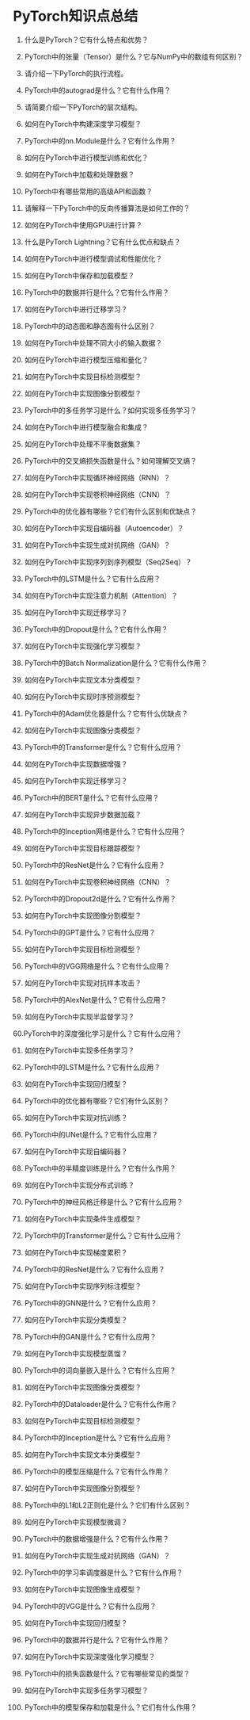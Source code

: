 # PyTorch知识点总结

1. 什么是PyTorch？它有什么特点和优势？

2. PyTorch中的张量（Tensor）是什么？它与NumPy中的数组有何区别？

3. 请介绍一下PyTorch的执行流程。

4. PyTorch中的autograd是什么？它有什么作用？

5. 请简要介绍一下PyTorch的层次结构。

6. 如何在PyTorch中构建深度学习模型？

7. PyTorch中的nn.Module是什么？它有什么作用？

8. 如何在PyTorch中进行模型训练和优化？

9. 如何在PyTorch中加载和处理数据？

10. PyTorch中有哪些常用的高级API和函数？

11. 请解释一下PyTorch中的反向传播算法是如何工作的？

12. 如何在PyTorch中使用GPU进行计算？

13. 什么是PyTorch Lightning？它有什么优点和缺点？

14. 如何在PyTorch中进行模型调试和性能优化？

15. 如何在PyTorch中保存和加载模型？

16. PyTorch中的数据并行是什么？它有什么作用？

17. 如何在PyTorch中进行迁移学习？

18. PyTorch中的动态图和静态图有什么区别？

19. 如何在PyTorch中处理不同大小的输入数据？

20. 如何在PyTorch中进行模型压缩和量化？

21. 如何在PyTorch中实现目标检测模型？

22. 如何在PyTorch中实现图像分割模型？

23. PyTorch中的多任务学习是什么？如何实现多任务学习？

24. 如何在PyTorch中进行模型融合和集成？

25. 如何在PyTorch中处理不平衡数据集？

26. PyTorch中的交叉熵损失函数是什么？如何理解交叉熵？

27. 如何在PyTorch中实现循环神经网络（RNN）？

28. 如何在PyTorch中实现卷积神经网络（CNN）？

29. PyTorch中的优化器有哪些？它们有什么区别和优缺点？

30. 如何在PyTorch中实现自编码器（Autoencoder）？

31. 如何在PyTorch中实现生成对抗网络（GAN）？

32. 如何在PyTorch中实现序列到序列模型（Seq2Seq）？

33. PyTorch中的LSTM是什么？它有什么应用？

34. 如何在PyTorch中实现注意力机制（Attention）？

35. 如何在PyTorch中实现迁移学习？

36. PyTorch中的Dropout是什么？它有什么作用？

37. 如何在PyTorch中实现强化学习模型？

38. PyTorch中的Batch Normalization是什么？它有什么作用？

39. 如何在PyTorch中实现文本分类模型？

40. 如何在PyTorch中实现时序预测模型？

41. PyTorch中的Adam优化器是什么？它有什么优缺点？

42. 如何在PyTorch中实现图像分类模型？

43. PyTorch中的Transformer是什么？它有什么应用？

44. 如何在PyTorch中实现数据增强？

45. 如何在PyTorch中实现迁移学习？

46. PyTorch中的BERT是什么？它有什么应用？

47. 如何在PyTorch中实现异步数据加载？

48. PyTorch中的Inception网络是什么？它有什么应用？

49. 如何在PyTorch中实现目标跟踪模型？

50. PyTorch中的ResNet是什么？它有什么应用？

51. 如何在PyTorch中实现卷积神经网络（CNN）？

52. PyTorch中的Dropout2d是什么？它有什么作用？

53. 如何在PyTorch中实现图像分割模型？

54. PyTorch中的GPT是什么？它有什么应用？

55. 如何在PyTorch中实现目标检测模型？

56. PyTorch中的VGG网络是什么？它有什么应用？

57. 如何在PyTorch中实现对抗样本攻击？

58. PyTorch中的AlexNet是什么？它有什么应用？

59. 如何在PyTorch中实现半监督学习？

60.PyTorch中的深度强化学习是什么？它有什么应用？

61. 如何在PyTorch中实现多任务学习？

62. PyTorch中的LSTM是什么？它有什么应用？

63. 如何在PyTorch中实现回归模型？

64. PyTorch中的优化器有哪些？它们有什么区别？

65. 如何在PyTorch中实现对抗训练？

66. PyTorch中的UNet是什么？它有什么应用？

67. 如何在PyTorch中实现自编码器？

68. PyTorch中的半精度训练是什么？它有什么作用？

69. 如何在PyTorch中实现分布式训练？

70. PyTorch中的神经风格迁移是什么？它有什么应用？

71. 如何在PyTorch中实现条件生成模型？

72. PyTorch中的Transformer是什么？它有什么应用？

73. 如何在PyTorch中实现梯度累积？

74. PyTorch中的ResNet是什么？它有什么应用？

75. 如何在PyTorch中实现序列标注模型？

76. PyTorch中的GNN是什么？它有什么应用？

77. 如何在PyTorch中实现分类模型？

78. PyTorch中的GAN是什么？它有什么应用？

79. 如何在PyTorch中实现模型蒸馏？

80. PyTorch中的词向量嵌入是什么？它有什么应用？

81. 如何在PyTorch中实现图像分类模型？

82. PyTorch中的Dataloader是什么？它有什么作用？

83. 如何在PyTorch中实现目标检测模型？

84. PyTorch中的Inception是什么？它有什么应用？

85. 如何在PyTorch中实现文本分类模型？

86. PyTorch中的模型压缩是什么？它有什么作用？

87. 如何在PyTorch中实现图像分割模型？

88. PyTorch中的L1和L2正则化是什么？它们有什么区别？

89. 如何在PyTorch中实现模型微调？

90. PyTorch中的数据增强是什么？它有什么作用？

91. 如何在PyTorch中实现生成对抗网络（GAN）？

92. PyTorch中的学习率调度器是什么？它有什么作用？

93. 如何在PyTorch中实现图像生成模型？

94. PyTorch中的VGG是什么？它有什么应用？

95. 如何在PyTorch中实现回归模型？

96. PyTorch中的数据并行是什么？它有什么作用？

97. 如何在PyTorch中实现深度强化学习模型？

98. PyTorch中的损失函数是什么？它有哪些常见的类型？

99. 如何在PyTorch中实现多任务学习模型？

100. PyTorch中的模型保存和加载是什么？它们有什么作用？



















